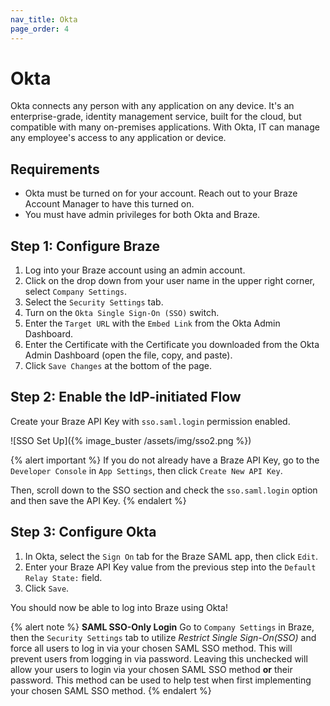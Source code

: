 ```yaml
---
nav_title: Okta
page_order: 4
---
```


# Okta
Okta connects any person with any application on any device. It's an enterprise-grade, identity management service, built for the cloud, but compatible with many on-premises applications. With Okta, IT can manage any employee's access to any application or device.

## Requirements

- Okta must be turned on for your account.  Reach out to your Braze Account Manager to have this turned on.
- You must have admin privileges for both Okta and Braze.

## Step 1: Configure Braze

1. Log into your Braze account using an admin account.
2. Click on the drop down from your user name in the upper right corner, select `Company Settings`.
3. Select the `Security Settings` tab.
4. Turn on the `Okta Single Sign-On (SSO)` switch.
5. Enter the `Target URL` with the `Embed Link` from the Okta Admin Dashboard.
6. Enter the Certificate with the Certificate you downloaded from the Okta Admin Dashboard (open the file, copy, and paste).
7. Click `Save Changes` at the bottom of the page.

## Step 2: Enable the IdP-initiated Flow

Create your Braze API Key with `sso.saml.login` permission enabled.

![SSO Set Up]({% image_buster /assets/img/sso2.png %})

{% alert important %}
If you do not already have a Braze API Key, go to the `Developer Console` in `App Settings`, then click `Create New API Key`.

Then, scroll down to the SSO section and check the `sso.saml.login` option and then save the API Key.
{% endalert %}

## Step 3: Configure Okta

1. In Okta, select the `Sign On` tab for the Braze SAML app, then click `Edit`.
2. Enter your Braze API Key value from the previous step into the `Default Relay State:` field.
3. Click `Save`.

You should now be able to log into Braze using Okta!

{% alert note %}
__SAML SSO-Only Login__
Go to `Company Settings` in Braze, then the `Security Settings` tab to utilize _Restrict Single Sign-On(SSO)_ and force all users to log in via your chosen SAML SSO method. This will prevent users from logging in via password.  Leaving this unchecked will allow your users to login via your chosen SAML SSO method __or__ their password. This method can be used to help test when first implementing your chosen SAML SSO method.
{% endalert %}
